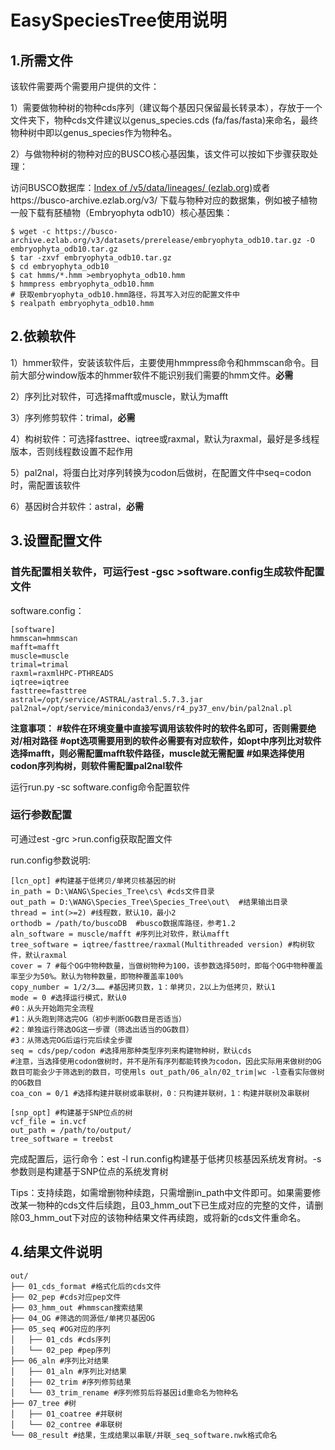 # EasySpeciesTree使用说明

## 1.所需文件

该软件需要两个需要用户提供的文件：

1）需要做物种树的物种cds序列（建议每个基因只保留最长转录本），存放于一个文件夹下，物种cds文件建议以genus_species.cds (fa/fas/fasta)来命名，最终物种树中即以genus_species作为物种名。

2）与做物种树的物种对应的BUSCO核心基因集，该文件可以按如下步骤获取处理：

访问BUSCO数据库：[Index of /v5/data/lineages/ (ezlab.org)](https://busco-data.ezlab.org/v5/data/lineages/)或者https://busco-archive.ezlab.org/v3/ 下载与物种对应的数据集，例如被子植物一般下载有胚植物（Embryophyta odb10）核心基因集：

```shell
$ wget -c https://busco-archive.ezlab.org/v3/datasets/prerelease/embryophyta_odb10.tar.gz -O embryophyta_odb10.tar.gz
$ tar -zxvf embryophyta_odb10.tar.gz
$ cd embryophyta_odb10
$ cat hmms/*.hmm >embryophyta_odb10.hmm
$ hmmpress embryophyta_odb10.hmm
# 获取embryophyta_odb10.hmm路径，将其写入对应的配置文件中
$ realpath embryophyta_odb10.hmm
```

## 2.依赖软件

1）hmmer软件，安装该软件后，主要使用hmmpress命令和hmmscan命令。目前大部分window版本的hmmer软件不能识别我们需要的hmm文件。**必需**

2）序列比对软件，可选择mafft或muscle，默认为mafft

3）序列修剪软件：trimal，**必需**

4）构树软件：可选择fasttree、iqtree或raxmal，默认为raxmal，最好是多线程版本，否则线程数设置不起作用

5）pal2nal，将蛋白比对序列转换为codon后做树，在配置文件中seq=codon时，需配置该软件

6）基因树合并软件：astral，**必需**

## 3.设置配置文件

### 首先配置相关软件，可运行est -gsc >software.config生成软件配置文件

software.config：

```
[software]
hmmscan=hmmscan
mafft=mafft
muscle=muscle
trimal=trimal
raxml=raxmlHPC-PTHREADS
iqtree=iqtree
fasttree=fasttree
astral=/opt/service/ASTRAL/astral.5.7.3.jar
pal2nal=/opt/service/miniconda3/envs/r4_py37_env/bin/pal2nal.pl
```

**注意事项：**
**#软件在环境变量中直接写调用该软件时的软件名即可，否则需要绝对/相对路径**
**#opt选项需要用到的软件必需要有对应软件，如opt中序列比对软件选择mafft，则必需配置mafft软件路径，muscle就无需配置**
**#如果选择使用codon序列构树，则软件需配置pal2nal软件**

运行run.py  -sc software.config命令配置软件

### 运行参数配置

可通过est -grc >run.config获取配置文件

run.config参数说明:

```
[lcn_opt] #构建基于低拷贝/单拷贝核基因的树
in_path = D:\WANG\Species_Tree\cs\ #cds文件目录
out_path = D:\WANG\Species_Tree\Species_Tree\out\  #结果输出目录
thread = int(>=2) #线程数，默认10，最小2
orthodb = /path/to/buscoDB  #busco数据库路径，参考1.2
aln_software = muscle/mafft #序列比对软件，默认mafft
tree_software = iqtree/fasttree/raxmal(Multithreaded version) #构树软件，默认raxmal 
cover = 7 #每个OG中物种数量，当做树物种为100，该参数选择50时，即每个OG中物种覆盖率至少为50%。默认为物种数量，即物种覆盖率100%
copy_number = 1/2/3…… #基因拷贝数，1：单拷贝，2以上为低拷贝，默认1
mode = 0 #选择运行模式，默认0
#0：从头开始跑完全流程
#1：从头跑到筛选完OG（初步判断OG数目是否适当）
#2：单独运行筛选OG这一步骤（筛选出适当的OG数目）
#3：从筛选完OG后运行完后续全步骤
seq = cds/pep/codon #选择用那种类型序列来构建物种树，默认cds
#注意，当选择使用codon做树时，并不是所有序列都能转换为codon，因此实际用来做树的OG数目可能会少于筛选到的数目，可使用ls out_path/06_aln/02_trim|wc -l查看实际做树的OG数目
coa_con = 0/1 #选择构建并联树或串联树，0：只构建并联树，1：构建并联树及串联树

[snp_opt] #构建基于SNP位点的树
vcf_file = in.vcf
out_path = /path/to/output/
tree_software = treebst
```

完成配置后，运行命令：est -l run.config构建基于低拷贝核基因系统发育树。-s参数则是构建基于SNP位点的系统发育树

Tips：支持续跑，如需增删物种续跑，只需增删in_path中文件即可。如果需要修改某一物种的cds文件后续跑，且03_hmm_out下已生成对应的完整的文件，请删除03_hmm_out下对应的该物种结果文件再续跑，或将新的cds文件重命名。

## 4.结果文件说明

```
out/
├── 01_cds_format #格式化后的cds文件
├── 02_pep #cds对应pep文件
├── 03_hmm_out #hmmscan搜索结果
├── 04_OG #筛选的同源低/单拷贝基因OG
├── 05_seq #OG对应的序列
│   ├── 01_cds #cds序列
│   └── 02_pep #pep序列
├── 06_aln #序列比对结果
│   ├── 01_aln #序列比对结果
│   ├── 02_trim #序列修剪结果
│   └── 03_trim_rename #序列修剪后将基因id重命名为物种名
├── 07_tree #树
│   ├── 01_coatree #并联树
│   └── 02_contree #串联树
└── 08_result #结果，生成结果以串联/并联_seq_software.nwk格式命名
```


